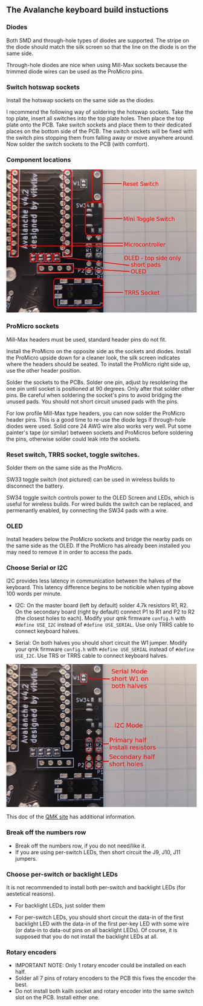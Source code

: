 ## The Avalanche keyboard build instuctions


### Diodes

Both SMD and through-hole types of diodes are supported. The stripe on the diode should match the silk screen so that the line on the diode is on the same side.

Through-hole diodes are nice when using Mill-Max sockets because the trimmed diode wires can be used as the ProMicro pins.


### Switch hotswap sockets

Install the hotswap sockets on the same side as the diodes.

I recommend the following way of soldering the hotswap sockets. Take the top plate, insert all switches into the top plate holes. Then place the top plate onto the PCB. Take switch sockets and place them to their dedicated places on the bottom side of the PCB. The switch sockets will be fixed with the switch pins stopping them from falling away or move anywhere around. Now solder the switch sockets to the PCB (with comfort).

### Component locations

![v4 Component locations](images/avalanche_v4-component_locations.jpg)

### ProMicro sockets

Mill-Max headers must be used, standard header pins do not fit.

Install the ProMicro on the opposite side as the sockets and diodes. Install the ProMicro upside down for a cleaner look, the silk screen indicates where the headers should be seated. To install the ProMicro right side up, use the other header position.

Solder the sockets to the PCBs. Solder one pin, adjust by resoldering the one pin until socket is positioned at 90 degrees. Only after that solder other pins. Be careful when soldering the socket's pins to avoid bridging the unused pads. You should not short circuit unused pads with the pins.

For low profile Mill-Max type headers, you can now solder the ProMicro header pins. This is a good time to re-use the diode legs if through-hole diodes were used. Solid core 24 AWG wire also works very well. Put some painter's tape (or similar) between sockets and ProMicros before soldering the pins, otherwise solder could leak into the sockets.


### Reset switch, TRRS socket, toggle switches.

Solder them on the same side as the ProMicro.

SW33 toggle switch (not pictured) can be used in wireless builds to disconnect the battery.

SW34 toggle switch controls power to the OLED Screen and LEDs, which is useful for wireless builds. For wired builds the switch can be replaced, and permenantly enabled, by connecting the SW34 pads with a wire.

### OLED

Install headers below the ProMicro sockets and bridge the nearby pads on the same side as the OLED. If the ProMicro has already been installed you may need to remove it in order to access the pads.


### Choose Serial or I2C
I2C provides less latency in communication between the halves of the keyboard. This latency difference begins to be noticible when typing above 100 words per minute.

* I2C: On the master board (left by default) solder 4.7k resistors R1, R2.
  On the secondary board (right by default) connect P1 to R1 and P2 to R2 (the closest holes to each).
  Modify your qmk firmware `config.h` with `#define USE_I2C` instead of `#define USE_SERIAL`.
  Use only TRRS cable to connect keyboard halves.

* Serial: On both halves you should short circuit the W1 jumper.
  Modify your qmk firmware `config.h` with `#define USE_SERIAL` instead of `#define USE_I2C`.
  Use TRS or TRRS cable to connect keyboard halves.

![Communication wiring](images/communication_wiring.jpg)

This doc of the [QMK site](https://beta.docs.qmk.fm/using-qmk/hardware-features/feature_split_keyboard) has
additional information.


### Break off the numbers row

* Break off the numbers row, if you do not need/like it.
* If you are using per-switch LEDs, then short circuit the J9, J10, J11 jumpers.


### Choose per-switch or backlight LEDs
It is not recommended to install both per-switch and backlight LEDs (for aestetical reasons).

* For backlight LEDs, just solder them

* For per-switch LEDs, you should short circuit the data-in of the first backlight LED with the data-in of the first per-key LED with some wire (or data-in to data-out pins on all backlight LEDs). Of course, it is supposed that you do not install the backlight LEDs at all.


### Rotary encoders
* IMPORTANT NOTE: Only 1 rotary encoder could be installed on each half.
* Solder all 7 pins of rotary encoders to the PCB this fixes the encoder the best.
* Do not install both kailh socket and rotary encoder into the same switch slot on the PCB. Install either one.
